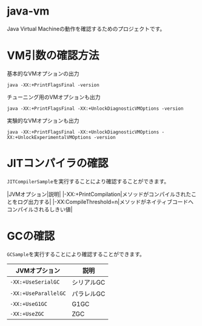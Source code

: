 # java-vm
Java Virtual Machineの動作を確認するためのプロジェクトです。

# VM引数の確認方法
基本的なVMオプションの出力
```
java -XX:+PrintFlagsFinal -version
```

チューニング用のVMオプションも出力
```
java -XX:+PrintFlagsFinal -XX:+UnlockDiagnosticVMOptions -version
```

実験的なVMオプションも出力
```
java -XX:+PrintFlagsFinal -XX:+UnlockDiagnosticVMOptions -XX:+UnlockExperimentalVMOptions -version
```

# JITコンパイラの確認
`JITCompilerSample`を実行することにより確認することができます。

|JVMオプション|説明|
|-XX:+PrintCompilation|メソッドがコンパイルされたことをログ出力する|
|-XX:CompileThreshold=n|メソッドがネイティブコードへコンパイルされるしきい値|

# GCの確認
`GCSample`を実行することにより確認することができます。

|JVMオプション|説明|
|---|---|
|`-XX:+UseSerialGC`|シリアルGC|
|`-XX:+UseParallelGC`|パラレルGC|
|`-XX:+UseG1GC`|G1GC|
|`-XX:+UseZGC`|ZGC|

